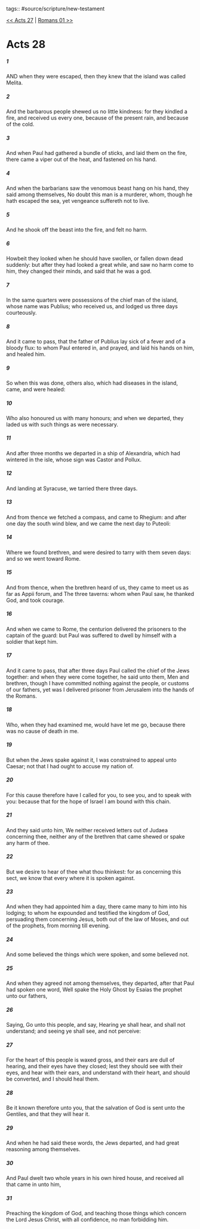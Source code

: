 tags:: #source/scripture/new-testament

[<< Acts 27](/New_Testament/05_Acts/Acts_27.md) | [Romans 01 >>](/New_Testament/06_Romans/Romans_01.md)

# Acts 28

##### 1

AND when they were escaped, then they knew that the island was called Melita.

##### 2

And the barbarous people shewed us no little kindness: for they kindled a fire, and received us every one, because of the present rain, and because of the cold.

##### 3

And when Paul had gathered a bundle of sticks, and laid them on the fire, there came a viper out of the heat, and fastened on his hand.

##### 4

And when the barbarians saw the venomous beast hang on his hand, they said among themselves, No doubt this man is a murderer, whom, though he hath escaped the sea, yet vengeance suffereth not to live.

##### 5

And he shook off the beast into the fire, and felt no harm.

##### 6

Howbeit they looked when he should have swollen, or fallen down dead suddenly: but after they had looked a great while, and saw no harm come to him, they changed their minds, and said that he was a god.

##### 7

In the same quarters were possessions of the chief man of the island, whose name was Publius; who received us, and lodged us three days courteously.

##### 8

And it came to pass, that the father of Publius lay sick of a fever and of a bloody flux: to whom Paul entered in, and prayed, and laid his hands on him, and healed him.

##### 9

So when this was done, others also, which had diseases in the island, came, and were healed:

##### 10

Who also honoured us with many honours; and when we departed, they laded us with such things as were necessary.

##### 11

And after three months we departed in a ship of Alexandria, which had wintered in the isle, whose sign was Castor and Pollux.

##### 12

And landing at Syracuse, we tarried there three days.

##### 13

And from thence we fetched a compass, and came to Rhegium: and after one day the south wind blew, and we came the next day to Puteoli:

##### 14

Where we found brethren, and were desired to tarry with them seven days: and so we went toward Rome.

##### 15

And from thence, when the brethren heard of us, they came to meet us as far as Appii forum, and The three taverns: whom when Paul saw, he thanked God, and took courage.

##### 16

And when we came to Rome, the centurion delivered the prisoners to the captain of the guard: but Paul was suffered to dwell by himself with a soldier that kept him.

##### 17

And it came to pass, that after three days Paul called the chief of the Jews together: and when they were come together, he said unto them, Men and brethren, though I have committed nothing against the people, or customs of our fathers, yet was I delivered prisoner from Jerusalem into the hands of the Romans.

##### 18

Who, when they had examined me, would have let me go, because there was no cause of death in me.

##### 19

But when the Jews spake against it, I was constrained to appeal unto Caesar; not that I had ought to accuse my nation of.

##### 20

For this cause therefore have I called for you, to see you, and to speak with you: because that for the hope of Israel I am bound with this chain.

##### 21

And they said unto him, We neither received letters out of Judaea concerning thee, neither any of the brethren that came shewed or spake any harm of thee.

##### 22

But we desire to hear of thee what thou thinkest: for as concerning this sect, we know that every where it is spoken against.

##### 23

And when they had appointed him a day, there came many to him into his lodging; to whom he expounded and testified the kingdom of God, persuading them concerning Jesus, both out of the law of Moses, and out of the prophets, from morning till evening.

##### 24

And some believed the things which were spoken, and some believed not.

##### 25

And when they agreed not among themselves, they departed, after that Paul had spoken one word, Well spake the Holy Ghost by Esaias the prophet unto our fathers,

##### 26

Saying, Go unto this people, and say, Hearing ye shall hear, and shall not understand; and seeing ye shall see, and not perceive:

##### 27

For the heart of this people is waxed gross, and their ears are dull of hearing, and their eyes have they closed; lest they should see with their eyes, and hear with their ears, and understand with their heart, and should be converted, and I should heal them.

##### 28

Be it known therefore unto you, that the salvation of God is sent unto the Gentiles, and that they will hear it.

##### 29

And when he had said these words, the Jews departed, and had great reasoning among themselves.

##### 30

And Paul dwelt two whole years in his own hired house, and received all that came in unto him,

##### 31

Preaching the kingdom of God, and teaching those things which concern the Lord Jesus Christ, with all confidence, no man forbidding him.
